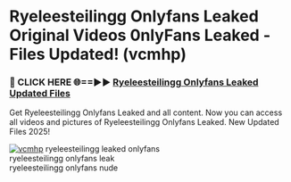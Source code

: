 # Ryeleesteilingg Onlyfans Leaked Original Videos 0nlyFans Leaked - Files Updated! (vcmhp)

<h3>🔴 CLICK HERE 🌐==►► <a href="https://best4dudes.click/HH4t6V" rel="nofollow">Ryeleesteilingg Onlyfans Leaked Updated Files</a></h3>

Get Ryeleesteilingg Onlyfans Leaked and all content. Now you can access all videos and pictures of Ryeleesteilingg Onlyfans Leaked. New Updated Files 2025!

[![vcmhp](https://github.com/user-attachments/assets/8c521d6e-e6e3-4a75-9320-d58ab9d79d5b)](https://best4dudes.click/HH4t6V)
ryeleesteilingg leaked onlyfans<br>
ryeleesteilingg onlyfans leak<br>
ryeleesteilingg onlyfans nude